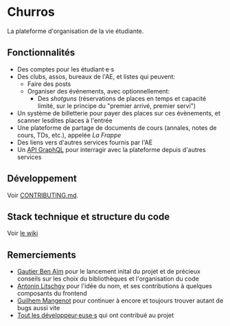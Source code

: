 # Churros

La plateforme d'organisation de la vie étudiante.

## Fonctionnalités

- Des comptes pour les étudiant·e·s
- Des clubs, assos, bureaux de l'AE, et listes qui peuvent:
  - Faire des posts
  - Organiser des événements, avec optionnellement:
    - Des _shotguns_ (réservations de places en temps et capacité limité, sur le principe du "premier arrivé, premier servi")
- Un système de billetterie pour payer des places sur ces évènements, et scanner lesdites places à l'entrée
- Une plateforme de partage de documents de cours (annales, notes de cours, TDs, etc.), appelée _La Frappe_
- Des liens vers d'autres services fournis par l'AE
- Un [API GraphQL](https://api-docs.churros.inpt.fr) pour interragir avec la plateforme depuis d'autres services

## Développement

Voir [CONTRIBUTING.md](CONTRIBUTING.md).

## Stack technique et structure du code

Voir [le wiki](https://git.inpt.fr/inp-net/churros/-/wikis/home)

## Remerciements

- [Gautier Ben Aïm](https://gauben.github.io/) pour le lancement inital du projet et de précieux conseils sur les choix du bibliothèques et l'organisation du code
- [Antonin Litschgy](https://www.instagram.com/antonin_litschgy) pour l'idée du nom, et ses contributions à quelques composants du frontend
- [Guilhem Mangenot](https://github.com/guilhemmgt) pour continuer à encore et toujours trouver autant de bugs aussi vite
- [Tout les développeur·euse·s](https://git.inpt.fr/inp-net/churros/-/graphs/main) qui ont contribué au projet
